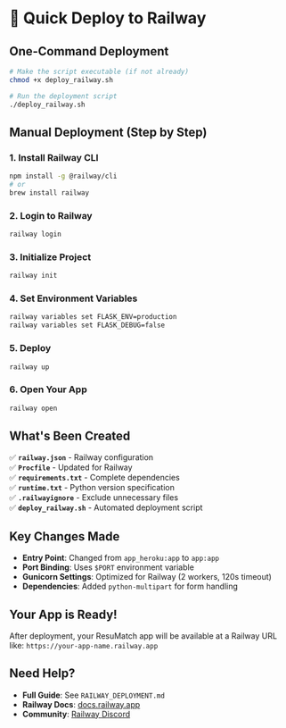# 🚂 Quick Deploy to Railway

## One-Command Deployment

```bash
# Make the script executable (if not already)
chmod +x deploy_railway.sh

# Run the deployment script
./deploy_railway.sh
```

## Manual Deployment (Step by Step)

### 1. Install Railway CLI
```bash
npm install -g @railway/cli
# or
brew install railway
```

### 2. Login to Railway
```bash
railway login
```

### 3. Initialize Project
```bash
railway init
```

### 4. Set Environment Variables
```bash
railway variables set FLASK_ENV=production
railway variables set FLASK_DEBUG=false
```

### 5. Deploy
```bash
railway up
```

### 6. Open Your App
```bash
railway open
```

## What's Been Created

✅ **`railway.json`** - Railway configuration  
✅ **`Procfile`** - Updated for Railway  
✅ **`requirements.txt`** - Complete dependencies  
✅ **`runtime.txt`** - Python version specification  
✅ **`.railwayignore`** - Exclude unnecessary files  
✅ **`deploy_railway.sh`** - Automated deployment script  

## Key Changes Made

- **Entry Point**: Changed from `app_heroku:app` to `app:app`
- **Port Binding**: Uses `$PORT` environment variable
- **Gunicorn Settings**: Optimized for Railway (2 workers, 120s timeout)
- **Dependencies**: Added `python-multipart` for form handling

## Your App is Ready!

After deployment, your ResuMatch app will be available at a Railway URL like:
`https://your-app-name.railway.app`

## Need Help?

- **Full Guide**: See `RAILWAY_DEPLOYMENT.md`
- **Railway Docs**: [docs.railway.app](https://docs.railway.app)
- **Community**: [Railway Discord](https://discord.gg/railway)

